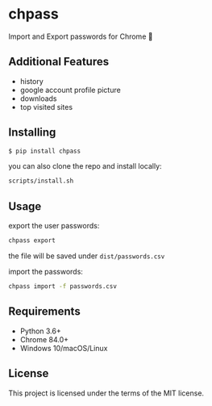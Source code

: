 # chpass
Import and Export passwords for Chrome 🔑

## Additional Features
- history
- google account profile picture
- downloads
- top visited sites

## Installing
```bash
$ pip install chpass
```
you can also clone the repo and install locally:
```bash
scripts/install.sh
```

## Usage
export the user passwords:
```bash
chpass export
```
the file will be saved under `dist/passwords.csv`

import the passwords:
```bash
chpass import -f passwords.csv
```

## Requirements
- Python 3.6+
- Chrome 84.0+
- Windows 10/macOS/Linux

## License
This project is licensed under the terms of the MIT license.
